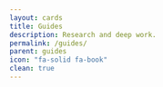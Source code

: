 ```yaml
---
layout: cards
title: Guides
description: Research and deep work.
permalink: /guides/
parent: guides
icon: "fa-solid fa-book"
clean: true
---
```

